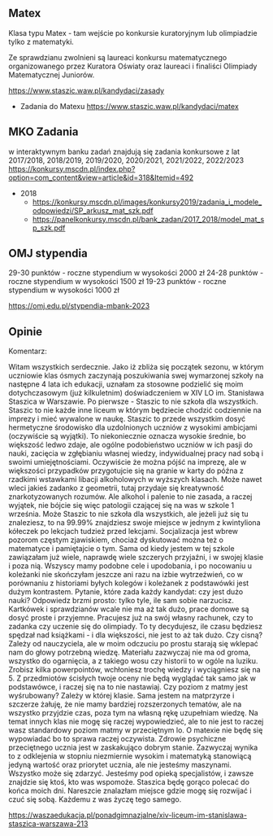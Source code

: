 ## Matex

Klasa typu Matex - tam wejście po konkursie kuratoryjnym lub olimpiadzie tylko z matematyki.

Ze sprawdzianu zwolnieni są laureaci konkursu matematycznego organizowanego przez Kuratora Oświaty oraz laureaci i finaliści Olimpiady Matematycznej Juniorów.

https://www.staszic.waw.pl/kandydaci/zasady

- Zadania do Matexu https://www.staszic.waw.pl/kandydaci/matex

## MKO Zadania

w interaktywnym banku zadań znajdują się zadania konkursowe z lat 2017/2018, 2018/2019, 2019/2020, 2020/2021, 2021/2022, 2022/2023 https://konkursy.mscdn.pl/index.php?option=com_content&view=article&id=318&Itemid=492

- 2018
  - https://konkursy.mscdn.pl/images/konkursy2019/zadania_i_modele_odpowiedzi/SP_arkusz_mat_szk.pdf
  - https://panelkonkursy.mscdn.pl/bank_zadan/2017_2018/model_mat_sp_szk.pdf

## OMJ stypendia

29-30 punktów - roczne stypendium w wysokości 2000 zł
24-28 punktów - roczne stypendium w wysokości 1500 zł
19-23 punktów - roczne stypendium w wysokości 1000 zł

https://omj.edu.pl/stypendia-mbank-2023

## Opinie

Komentarz:

Witam wszystkich serdecznie. Jako iż zbliża się początek sezonu, w którym uczniowie klas ósmych zaczynają poszukiwania swej wymarzonej szkoły na następne 4 lata ich edukacji, uznałam za stosowne podzielić się moim dotychczasowym (już kilkuletnim) doświadczeniem w XIV LO im. Stanisława Staszica w Warszawie. Po pierwsze - Staszic to nie szkoła dla wszystkich. Staszic to nie każde inne liceum w którym będziecie chodzić codziennie na imprezy i mieć wywalone w naukę. Staszic to przede wszystkim dosyć hermetyczne środowisko dla uzdolnionych uczniów z wysokimi ambicjami (oczywiście są wyjątki). To niekoniecznie oznacza wysokie średnie, bo większość ledwo zdaje, ale ogólne podobieństwo uczniów w ich pasji do nauki, zacięcia w zgłębianiu własnej wiedzy, indywidualnej pracy nad sobą i swoimi umiejętnościami. Oczywiście że można pójść na imprezę, ale w większości przypadków przygotujcie się na granie w karty do późna z rzadkimi wstawkami libacji alkoholowych w wyższych klasach. Może nawet wleci jakieś zadanko z geometrii, tutaj przydaje się kreatywność znarkotyzowanych rozumów. Ale alkohol i palenie to nie zasada, a raczej wyjątek, nie bójcie się więc patologii czającej się na was w szkole 1 września. Może Staszic to nie szkoła dla wszystkich, ale jeżeli już się tu znaleziesz, to na 99.99% znajdziesz swoje miejsce w jednym z kwintyliona kółeczek po lekcjach tudzież przed lekcjami. Socjalizacja jest wbrew pozorom częstym zjawiskiem, chociaż dyskutować można też o matematyce i pamiętajcie o tym. Sama od kiedy jestem w tej szkole zawiązałam już wiele, naprawdę wiele szczerych przyjaźni, i w swojej klasie i poza nią. Wszyscy mamy podobne cele i upodobania, i po nocowaniu u koleżanki nie skończyłam jeszcze ani razu na izbie wytrzeźwień, co w porównaniu z historiami byłych kolegów i koleżanek z podstawówki jest dużym kontrastem. Pytanie, które zada każdy kandydat: czy jest dużo nauki? Odpowiedz brzmi prosto: tylko tyle, ile sam sobie narzucisz. Kartkówek i sprawdzianów wcale nie ma aż tak dużo, prace domowe są dosyć proste i przyjemne. Pracujesz już na swój własny rachunek, czy to zadanka czy uczenie się do olimpiady. To ty decydujesz, ile czasu będziesz spędzał nad książkami - i dla większości, nie jest to aż tak dużo. Czy cisną? Zależy od nauczyciela, ale w moim odczuciu po prostu starają się wklepać nam do głowy potrzebną wiedzę. Materiału zazwyczaj nie ma od groma, wszystko do ogarnięcia, a z takiego wosu czy historii to w ogóle na luziku. Zrobisz kilka powerpointów, wchłoniesz trochę wiedzy i wyciągniesz się na 5. Z przedmiotów ścisłych twoje oceny nie będą wyglądać tak samo jak w podstawówce, i raczej się na to nie nastawiaj. Czy poziom z matmy jest wyśrubowany? Zależy w której klasie. Sama jestem na matprzyrze i szczerze żałuję, że nie mamy bardziej rozszerzonych tematów, ale na wszystko przyjdzie czas, poza tym na własną rękę uzupełniam wiedzę. Na temat innych klas nie mogę się raczej wypowiedzieć, ale to nie jest to raczej wasz standardowy poziom matmy w przeciętnym lo. O matexie nie będę się wypowiadać bo to sprawa raczej oczywista. Zdrowie psychiczne przeciętnego ucznia jest w zaskakująco dobrym stanie. Zazwyczaj wynika to z odklejenia w stopniu niezmiernie wysokim i matematyką stanowiącą jedyną wartość oraz priorytet ucznia, ale nie jesteśmy maszynami. Wszystko może się zdarzyć. Jesteśmy pod opieką specjalistów, i zawsze znajdzie się ktoś, kto was wspomoże. Staszica będę gorąco polecać do końca moich dni. Nareszcie znalazłam miejsce gdzie mogę się rozwijać i czuć się sobą. Każdemu z was życzę tego samego.

https://waszaedukacja.pl/ponadgimnazjalne/xiv-liceum-im-stanislawa-staszica-warszawa-213
